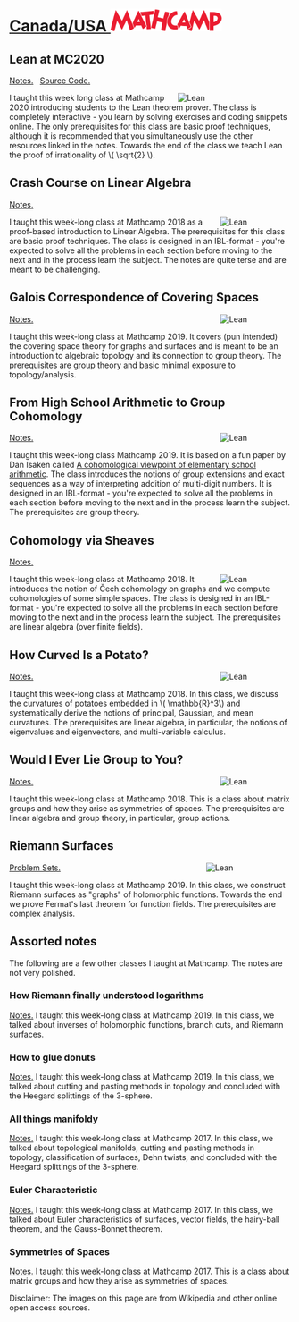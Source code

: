 <!-- # Mathcamp -->
<h1 id="Mathcamp">
    <a href="#Mathcamp" class="header">
        Canada/USA <img src="images/mathcamp.png" width="200rem" id="mathcamp"> 
    </a>
</h1>

## Lean at MC2020

[Notes.](https://apurvnakade.github.io/mc2020-Lean/)
&nbsp;
[Source Code.](https://github.com/apurvnakade/mc2020-Lean)

<img src="https://leanprover.github.io/images/lean_logo2.svg"
     alt="Lean"
     style="float:right"
     width="40%"/>

I taught this week long class at Mathcamp 2020 introducing students to the Lean theorem prover.
The class is completely interactive - you learn by solving exercises and coding snippets online.
The only prerequisites for this class are basic proof techniques, although it is recommended that you simultaneously use the other resources linked in the notes.
Towards the end of the class we teach Lean the proof of irrationality of \\( \sqrt{2} \\).

## Crash Course on Linear Algebra

[Notes.](https://github.com/apurvnakade/mc2019-linear-algebra/blob/master/output/index.pdf)

<img src="https://wikimedia.org/api/rest_v1/media/math/render/svg/fe4ee3f1ce8e028da5bd4219c9dc7fc2216543e4"
     alt="Lean"
     style="float:right"
     width="25%"/>

I taught this week-long class at Mathcamp 2018 as a proof-based introduction to Linear Algebra.
The prerequisites for this class are basic proof techniques.
The class is designed in an IBL-format - you're expected to solve all the problems in each section before moving to the next and in the process learn the subject.
The notes are quite terse and are meant to be challenging.

## Galois Correspondence of Covering Spaces

<img src="https://upload.wikimedia.org/wikipedia/commons/e/e8/F2_Cayley_Graph.png"
     alt="Lean"
     style="float:right"
     width="25%"/>

[Notes.](https://github.com/apurvnakade/mc2019-Galois-correspondence-of-covering-spaces/blob/main/output/index.pdf)

I taught this week-long class at Mathcamp 2019.
It covers (pun intended) the covering space theory for graphs and surfaces and is meant to be an introduction to algebraic topology and its connection to group theory.
The prerequisites are group theory and basic minimal exposure to topology/analysis.

## From High School Arithmetic to Group Cohomology

<img src="https://upload.wikimedia.org/wikipedia/commons/b/b4/Optellen3.JPG"
     alt="Lean"
     style="float:right"
     width="25%"/>

[Notes.](https://github.com/apurvnakade/mc2019-group-cohomology/blob/main/output/index.pdf)

I taught this week-long class Mathcamp 2019.
It is based on a fun paper by Dan Isaken called [A cohomological viewpoint of elementary school arithmetic](https://www.jstor.org/stable/3072368?seq=1).
The class introduces the notions of group extensions and exact sequences as a way of interpreting addition of multi-digit numbers.
It is designed in an IBL-format - you're expected to solve all the problems in each section before moving to the next and in the process learn the subject.
The prerequisites are group theory.

## Cohomology via Sheaves

[Notes.](https://github.com/apurvnakade/mc2018-cohomology-via-sheaves/blob/main/output/index.pdf)

<img src="https://upload.wikimedia.org/wikipedia/commons/c/c1/Penrose-dreieck.svg"
     alt="Lean"
     style="float:right"
     width="25%"/>

I taught this week-long class at Mathcamp 2018.
It introduces the notion of Čech cohomology on graphs and we compute cohomologies of some simple spaces.
The class is designed in an IBL-format - you're expected to solve all the problems in each section before moving to the next and in the process learn the subject.
The prerequisites are linear algebra (over finite fields).

## How Curved Is a Potato?

<img src="https://upload.wikimedia.org/wikipedia/commons/6/61/Gaussian_curvature.svg"
     alt="Lean"
     style="float:right"
     width="25%"/>

[Notes.](https://github.com/apurvnakade/mc2018-how-curved-is-a-potato/blob/main/output/index.pdf)

I taught this week-long class at Mathcamp 2018.
In this class, we discuss the curvatures of potatoes embedded in \\( \mathbb{R}^3\\) and systematically derive the notions of principal, Gaussian, and mean curvatures.
The prerequisites are linear algebra, in particular, the notions of eigenvalues and eigenvectors, and multi-variable calculus.

## Would I Ever Lie Group to You?

<img src="https://wikimedia.org/api/rest_v1/media/math/render/svg/89b22ff1bbea0c7f1bb5f7a0304905108a1a704e"
     alt="Lean"
     style="float:right"
     width="25%"/>

[Notes.](https://github.com/apurvnakade/mc2018-would-i-ever-Lie-group-to-you/blob/main/output/index.pdf)

I taught this week-long class at Mathcamp 2018.
This is a class about matrix groups and how they arise as symmetries of spaces.
The prerequisites are linear algebra and group theory, in particular, group actions.

## Riemann Surfaces

<img src="https://upload.wikimedia.org/wikipedia/commons/9/9c/Riemann_sqrt.svg"
     alt="Lean"
     style="float:right"
     width="30%"/>

[Problem Sets.](https://github.com/apurvnakade/mc2019-Riemann-surfaces/tree/main/output)

I taught this week-long class at Mathcamp 2019.
In this class, we construct Riemann surfaces as "graphs" of holomorphic functions.
Towards the end we prove Fermat's last theorem for function fields.
The prerequisites are complex analysis.

<!-- Move this to Expository notes. -->

<!-- ## The Quantum Spring -->

<!-- [Notes.](https://github.com/apurvnakade/mc2018-the-quantum-spring/blob/main/output/index.pdf) -->

<!-- These are notes from a 2-day talk I gave at Mathcamp 2018 about the harmonic oscillator. -->

## Assorted notes

The following are a few other classes I taught at Mathcamp. The notes are not very polished.

### How Riemann finally understood logarithms

[Notes.](https://github.com/apurvnakade/PDFs/blob/main/course%20notes/2020MathCamp/How%20Riemann%20finally%20understood%20the%20logarithms.pdf)
I taught this week-long class at Mathcamp 2019.
In this class, we talked about inverses of holomorphic functions, branch cuts, and Riemann surfaces.

### How to glue donuts

[Notes.](https://github.com/apurvnakade/PDFs/blob/main/course%20notes/2020MathCamp/How%20to%20Glue%20donuts.pdf)
I taught this week-long class at Mathcamp 2019.
In this class, we talked about cutting and pasting methods in topology and concluded with the Heegard splittings of the 3-sphere.

### All things manifoldy

[Notes.](https://github.com/apurvnakade/mc2017/tree/main/01%20All%20things%20manifoldy)
I taught this week-long class at Mathcamp 2017.
In this class, we talked about topological manifolds, cutting and pasting methods in topology, classification of surfaces, Dehn twists, and concluded with the Heegard splittings of the 3-sphere.

### Euler Characteristic

[Notes.](https://github.com/apurvnakade/mc2017/tree/main/02%20Euler%20Characteristic)
I taught this week-long class at Mathcamp 2017.
In this class, we talked about Euler characteristics of surfaces, vector fields, the hairy-ball theorem, and the Gauss-Bonnet theorem.

### Symmetries of Spaces

[Notes.](https://github.com/apurvnakade/mc2017/tree/main/03%20Symmetries%20of%20Spaces)
I taught this week-long class at Mathcamp 2017.
This is a class about matrix groups and how they arise as symmetries of spaces.

<div class="footnote">
    Disclaimer: The images on this page are from Wikipedia and other online open access sources.
</div>

